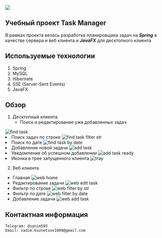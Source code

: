 ![](img/web%20demonstration%20.gif)

## Учебный проект Task Manager
В рамках проекта велась разработка планировщика задач на _**Spring**_ в качестве сервера и веб клиента и _**JavaFX**_ для десктопного клиента

## Используемые технологии
1. Spring
2. MySQL
3. Hibernate
4. SSE (Server-Sent Events)
5. JavaFX


## Обзор
1. Десктопный клиента.
   <ul>
      <li>Поиск и редактирование уже добавленных задач
<img src="img/1. find task.PNG" alt="find task">
</li>
      <li>Поиск задач по строке
<img src="img/2. find task filter str.png" alt="find task filter str">
</li>
      <li>Поиск по дате
<img src="img/3. find task by date.png" alt="find task by date">
</li>
      <li>Добавление новой задачи
<img src="img/4. add task.PNG" alt="add task">
</li>
      <li>Уведомление об успешном добавлении
<img src="img/5. add task ready.PNG" alt="add task ready">
</li>
      <li>Иконка в трее запущенного клиента
<img src="img/6 tray.png" alt="tray">
</li>
   </ul>

2. Веб клиента
 <ul>
      <li>Главная
<img src="img/7. web home.png" alt="web home">
</li>
      <li>Редактирование задачи
<img src="img/8. web edit task.png" alt="web edit task">
</li>
      <li>Фильтр по строке
<img src="img/9. web filter by str.png" alt="web filter by str">
</li>
      <li>Фильтр по дате
<img src="img/10. web filter by date.png" alt="web filter by date">
</li>
      <li>Добавление задачи
<img src="img/11. web add task.png" alt="web add task">
</li>
   </ul>

## Контактная информация
    Telegram: @synim503
    Email: vadim.kuznetsov1009@gmail.com
      